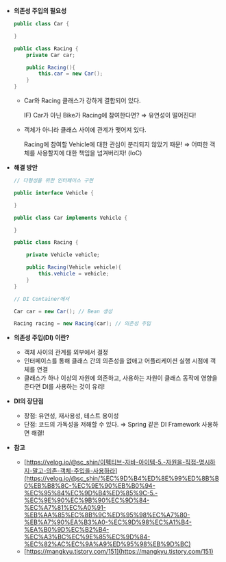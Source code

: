 

- **의존성 주입의 필요성**
    
    ```java
    public class Car {
    
    }
    ```
    
    ```java
    public class Racing {
    	private Car car;
    
    	public Racing(){
    		this.car = new Car();
    	}
    }
    ```
    
    - Car와 Racing 클래스가 강하게 결합되어 있다.
        
        IF) Car가 아닌 Bike가 Racing에 참여한다면? ⇒ 유연성이 떨어진다!
        
    - 객체가 아니라 클래스 사이에 관계가 맺어져 있다.
        
        Racing에 참여할 Vehicle에 대한 관심이 분리되지 않았기 때문! ⇒ 어떠한 객체를 사용할지에 대한 책임을 넘겨버리자! (IoC)
        
- **해결 방안**
    
    ```java
    // 다형성을 위한 인터페이스 구현
    
    public interface Vehicle {
    
    }
    ```
    
    ```java
    public class Car implements Vehicle {
    
    }
    ```
    
    ```java
    public class Racing {
    
    	private Vehicle vehicle;
    
    	public Racing(Vehicle vehicle){
    		this.vehicle = vehicle;
    	}
    }
    ```
    
    ```java
    // DI Container에서 
    
    Car car = new Car(); // Bean 생성
    
    Racing racing = new Racing(car); // 의존성 주입
    ```
    
- **의존성 주입(DI) 이란?**
    - 객체 사이의 관계를 외부에서 결정
    - 인터페이스를 통해 클래스 간의 의존성을 없애고 어플리케이션 실행 시점에 객체를 연결
    - 클래스가 하나 이상의 자원에 의존하고, 사용하는 자원이 클래스 동작에 영향을 준다면 DI를 사용하는 것이 유리!
    
- **DI의 장단점**
    - 장점: 유연성, 재사용성, 테스트 용이성
    - 단점: 코드의 가독성을 저해할 수 있다. ⇒ Spring 같은 DI Framework 사용하면 해결!
- **참고**
    - [https://velog.io/@sc_shin/이펙티브-자바-아이템-5.-자원을-직접-명시하지-말고-의존-객체-주입을-사용하라](https://velog.io/@sc_shin/%EC%9D%B4%ED%8E%99%ED%8B%B0%EB%B8%8C-%EC%9E%90%EB%B0%94-%EC%95%84%EC%9D%B4%ED%85%9C-5.-%EC%9E%90%EC%9B%90%EC%9D%84-%EC%A7%81%EC%A0%91-%EB%AA%85%EC%8B%9C%ED%95%98%EC%A7%80-%EB%A7%90%EA%B3%A0-%EC%9D%98%EC%A1%B4-%EA%B0%9D%EC%B2%B4-%EC%A3%BC%EC%9E%85%EC%9D%84-%EC%82%AC%EC%9A%A9%ED%95%98%EB%9D%BC)
    - [https://mangkyu.tistory.com/151](https://mangkyu.tistory.com/151)
